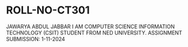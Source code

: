 # ROLL-NO-CT301
JAWARYA ABDUL JABBAR
I AM COMPUTER SCIENCE INFORMATION TECHNOLOGY (CSIT) STUDENT FROM NED UNIVERSITY.
ASSIGNMENT SUBMISSION: 1-11-2024 


